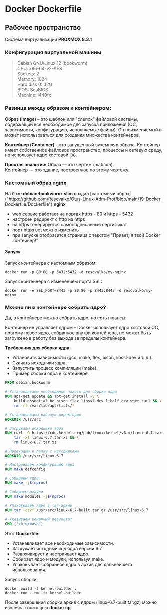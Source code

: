 # Docker Dockerfile

## Рабочее пространство
Система виртуализации **PROXMOX 8.3.1**  

### Конфигурация виртуальной машины
> Debian GNU/Linux 12 (bookworm)  
> CPU: x86-64-v2-AES  
> Sockets: 2  
> Memory: 1024  
> Hard disk 0: 32G  
> BIOS: SeaBIOS  
> Machine: i440fx  

### Разница между образом и контейнером:

**Образ (Image)** – это шаблон или "слепок" файловой системы, содержащий все необходимое для запуска приложения (ОС, зависимости, конфигурацию, исполняемые файлы). Он неизменяемый и может использоваться для создания множества контейнеров.  

**Контейнер (Container)** – это запущенный экземпляр образа. Контейнер имеет собственное файловое пространство, процессы и сетевую среду, но использует ядро хостовой ОС.

**Простая аналогия:**
Образ — это чертеж (шаблон).  
Контейнер — это здание, построенное по этому чертежу.  

### Кастомный образ nginx

На базе **debian:bookworm-slim** создан [кастомный образ]("https://github.com/Resovalko/Otus-Linux-Adm-Prof/blob/main/19-Docker Dockerfile/Dockerfile") **nginx**  

- web сервис работает на портах https - 80 и https - 5432
- настроен редирект с http на https
- на https генерируется самоподписанный сертификат
- порт https возможно изменить
- при запуске отобразится страница с текстом "Привет, я твой Docker контейнер!"

#### Запуск
Запуск контейнера с кастомным образом:
```
docker run -p 80:80 -p 5432:5432 -d resovalko/my-nginx
```
Запуск контейнера с изменением порта SSL:
```
docker run -e SSL_PORT=8443 -p 80:80 -p 8443:8443 -d resovalko/my-nginx
```

### Можно ли в контейнере собрать ядро?

Да, в контейнере можно собрать ядро, но есть нюансы:  

Контейнер не управляет ядром – Docker использует ядро хостовой ОС, поэтому новое ядро, собранное внутри контейнера, не может быть загружено в работу без выхода за пределы контейнера.  

**Требования для сборки ядра:** 

- Установить зависимости (gcc, make, flex, bison, libssl-dev и т. д.).
- Скачать исходники ядра.
- Запустить процесс компиляции (make).
- Пример сборки ядра в контейнере:

```dockerfile
FROM debian:bookworm

# Устанавливаем необходимые пакеты для сборки ядра
RUN apt-get update && apt-get install -y \
    build-essential bc bison flex libssl-dev libelf-dev wget curl && \
    rm -rf /var/lib/apt/lists/*

# Устанавливаем рабочую директорию
WORKDIR /usr/src

# Загружаем исходники ядра
RUN curl -O https://cdn.kernel.org/pub/linux/kernel/v6.x/linux-6.7.tar.xz && \
    tar -xf linux-6.7.tar.xz && \
    rm linux-6.7.tar.xz

# Переходим в папку с исходниками
WORKDIR /usr/src/linux-6.7

# Настраиваем конфигурацию ядра
RUN make defconfig

# Собираем ядро
RUN make -j$(nproc)

# Собираем модули
RUN make modules -j$(nproc)

# Упаковываем ядро в tar-архив
RUN tar -czvf /usr/src/linux-6.7-built.tar.gz /usr/src/linux-6.7

# Указываем конечный результат
CMD ["/bin/bash"]
```

Этот **Dockerfile**:
- Устанавливает все необходимые зависимости.
- Загружает исходный код ядра версии 6.7.
- Разархивирует и настраивает ядро.
- Собирает ядро и модули, используя make.
- Упаковывает собранное ядро в архив для дальнейшего использования.

Запуск сборки:
```
docker build -t kernel-builder .
docker run --rm -it kernel-builder
```
После завершения сборки архив с ядром (linux-6.7-built.tar.gz) можно извлечь с помощью **docker cp**.